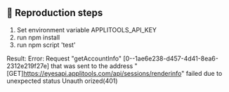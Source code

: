 ## 🧞 Reproduction steps

1. Set environment variable APPLITOOLS_API_KEY
2. run npm install
2. run npm script 'test'

Result:
Error: Request "getAccountInfo" [0--1ae6e238-d457-4d41-8ea6-2312e219f27e] that was sent to the address "[GET]https://eyesapi.applitools.com/api/sessions/renderinfo" failed due to unexpected status Unauth
orized(401)
